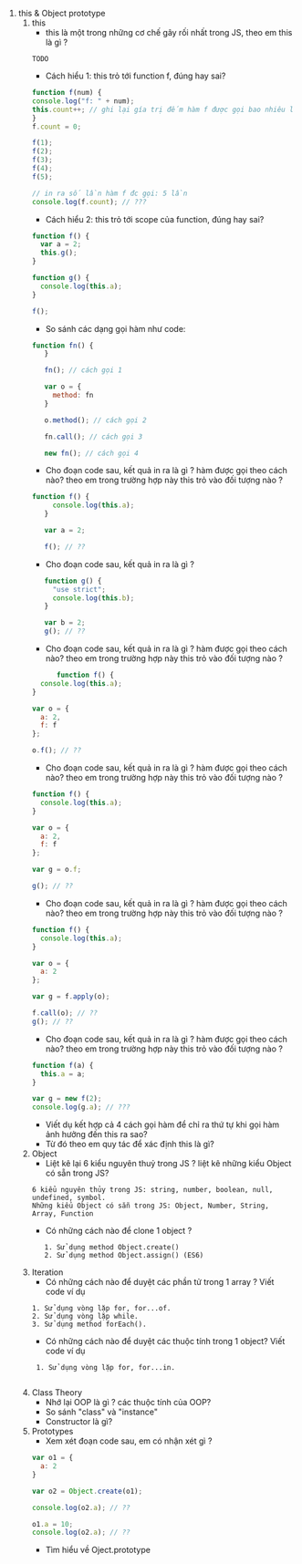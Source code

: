 1. this & Object prototype
   1. this
      * this là một trong những cơ chế gây rối nhất trong JS, theo em this là gì ?
      ```
      TODO
      ```
      * Cách hiểu 1: this trỏ tới function f, đúng hay sai?
      ```javascript
      function f(num) {
      console.log("f: " + num);
      this.count++; // ghi lại gía trị đếm hàm f được gọi bao nhiêu lần
      }
      f.count = 0;

      f(1);
      f(2);
      f(3);
      f(4);
      f(5);

      // in ra số lần hàm f đc gọi: 5 lần
      console.log(f.count); // ???
      ```
      * Cách hiểu 2: this trỏ tới scope của function, đúng hay sai?
      ```javascript
      function f() {
        var a = 2;
        this.g();
      }

      function g() {
        console.log(this.a);
      }

      f();
      ```
      * So sánh các dạng gọi hàm như code:
      ```javascript
      function fn() {
         }

         fn(); // cách gọi 1

         var o = {
           method: fn
         }

         o.method(); // cách gọi 2

         fn.call(); // cách gọi 3

         new fn(); // cách gọi 4
      ```
      * Cho đoạn code sau, kết quả in ra là gì ? hàm được gọi theo cách nào? theo em trong trường hợp này this trỏ vào đối tượng nào ?
      ```javascript 
      function f() {
           console.log(this.a);
         }

         var a = 2;

         f(); // ??
      ```
      * Cho đoạn code sau, kết quả in ra là gì ?
      ```javascript
         function g() {
           "use strict";
           console.log(this.b);
         }

         var b = 2;
         g(); // ??
      ```
      * Cho đoạn code sau, kết quả in ra là gì ? hàm được gọi theo cách nào? theo em trong trường hợp này this trỏ vào đối tượng nào ?
      ```javascript 
            function f() {
        console.log(this.a);
      }

      var o = {
        a: 2,
        f: f
      };

      o.f(); // ??
      ```
      * Cho đoạn code sau, kết quả in ra là gì ? hàm được gọi theo cách nào? theo em trong trường hợp này this trỏ vào đối tượng nào ?
      ```javascript
      function f() {
        console.log(this.a);
      }

      var o = {
        a: 2,
        f: f
      };

      var g = o.f;

      g(); // ??
      ```
      * Cho đoạn code sau, kết quả in ra là gì ? hàm được gọi theo cách nào? theo em trong trường hợp này this trỏ vào đối tượng nào ?
      ```javascript
      function f() {
        console.log(this.a);
      }

      var o = {
        a: 2
      };

      var g = f.apply(o);

      f.call(o); // ??
      g(); // ??
      ```
      * Cho đoạn code sau, kết quả in ra là gì ? hàm được gọi theo cách nào? theo em trong trường hợp này this trỏ vào đối tượng nào ?
      ```javascript
      function f(a) {
        this.a = a;
      }

      var g = new f(2);
      console.log(g.a); // ???
      ```
      * Viết dụ kết hợp cả 4 cách gọi hàm để chỉ ra thứ tự khi gọi hàm ảnh hưởng đến this ra sao?
      * Từ đó theo em quy tác để xác định this là gì?
   1. Object
      * Liệt kê lại 6 kiểu nguyên thuỷ trong JS ? liệt kê những kiểu Object có sẵn trong JS?
      ```
      6 kiểu nguyên thủy trong JS: string, number, boolean, null, undefined, symbol.
      Những kiểu Object có sẵn trong JS: Object, Number, String, Array, Function
      ```
      * Có những cách nào để clone 1 object ?
      ```
         1. Sử dụng method Object.create()
         2. Sử dụng method Object.assign() (ES6)
      ```
   1. Iteration
      * Có những cách nào để duyệt các phần tử trong 1 array ? Viết code ví dụ
      ```
      1. Sử dụng vòng lặp for, for...of.
      2. Sử dụng vòng lặp while.
      3. Sử dụng method forEach().
      ```
      * Có những cách nào để duyệt các thuộc tính trong 1 object? Viết code ví dụ
      ```
       1. Sử dụng vòng lặp for, for...in.
       
      ```
   1. Class Theory
      * Nhớ lại OOP là gì ? các thuộc tính của OOP?
      * So sánh "class" và "instance"
      * Constructor là gì?
   1. Prototypes
      * Xem xét đoạn code sau, em có nhận xét gì ?
      ```javascript
      var o1 = {
        a: 2
      }

      var o2 = Object.create(o1);

      console.log(o2.a); // ??

      o1.a = 10;
      console.log(o2.a); // ??
      ```
      * Tìm hiểu về Oject.prototype
